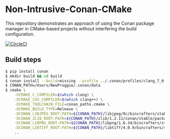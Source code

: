 # Non-Intrusive-Conan-CMake
This repository demonstrates an approach of using the Conan package manager in CMake-based projects without interfering the build configuration.

[![CircleCI](https://circleci.com/gh/NewProggie/Non-Intrusive-Conan-CMake.svg?style=shield)](https://circleci.com/gh/NewProggie/Non-Intrusive-Conan-CMake)

## Build steps
```bash
$ pip install conan
$ mkdir build && cd build
$ conan install --build=missing --profile ../.conan/profiles/clang_7_0 ..
$ CONAN_PATH=/Users/NewProggie/.conan/data
$ cmake \
    -DCMAKE_C_COMPILER=$(which clang) \
    -DCMAKE_CXX_COMPILER=$(which clang++) \
    -DCMAKE_TOOLCHAIN_FILE=conan_paths.cmake \
    -DCMAKE_BUILD_TYPE=Release \
    -DCONAN_LIBJPEG_ROOT:PATH=${CONAN_PATH}/libjpeg/9c/bincrafters/stable/package/560b128b7f18cdc8f77f23c6834ffad4a/ \
    -DCONAN_ZLIB_ROOT:PATH=${CONAN_PATH}/zlib/1.2.11/conan/stable/package/560b128b7f18cdc8ff080cad77f34ffad4a/ \
    -DCONAN_LIBPNG_ROOT:PATH=${CONAN_PATH}/libpng/1.6.34/bincrafters/stable/package/2fcedcd518d74d31f30df6a210eeb54d/ \
    -DCONAN_LIBTIFF_ROOT:PATH=${CONAN_PATH}/libtiff/4.0.9/bincrafters/stable/package/2fcedcd518d74d31f90df6a210eeb54d/ \
    ..
```
